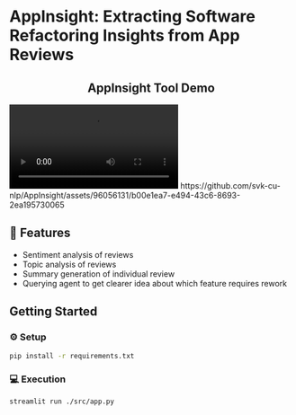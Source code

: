 # AppInsight: Extracting Software Refactoring Insights from App Reviews
<h2 align="center"> AppInsight Tool Demo </h2>
<video src="https://github.com/svk-cu-nlp/AppInsight/assets/96056131/b00e1ea7-e494-43c6-8693-2ea195730065"></video>
https://github.com/svk-cu-nlp/AppInsight/assets/96056131/b00e1ea7-e494-43c6-8693-2ea195730065


## 🔗 Features
- Sentiment analysis of reviews
- Topic analysis of reviews
- Summary generation of individual review
- Querying agent to get clearer idea about which feature requires rework

## Getting Started
### ⚙️ Setup
```bash
pip install -r requirements.txt
```
### 💻 Execution
```bash
streamlit run ./src/app.py
```

